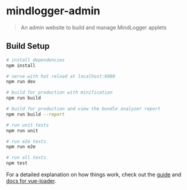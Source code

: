 # mindlogger-admin

> An admin website to build and manage MindLogger applets

## Build Setup

``` bash
# install dependencies
npm install

# serve with hot reload at localhost:8080
npm run dev

# build for production with minification
npm run build

# build for production and view the bundle analyzer report
npm run build --report

# run unit tests
npm run unit

# run e2e tests
npm run e2e

# run all tests
npm test
```

For a detailed explanation on how things work, check out the 
[guide](http://vuejs-templates.github.io/webpack/) and 
[docs for vue-loader](http://vuejs.github.io/vue-loader).
